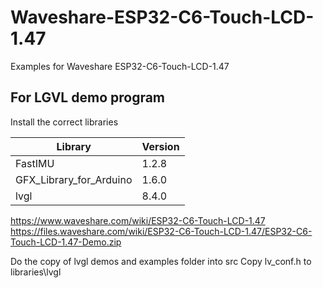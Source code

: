 # Waveshare-ESP32-C6-Touch-LCD-1.47
Examples for Waveshare ESP32-C6-Touch-LCD-1.47

## For LGVL demo program
Install the correct libraries

|  Library                | Version |
|-------------------------|---------|   
| FastIMU                 | 1.2.8   |    
| GFX_Library_for_Arduino	| 1.6.0   |   
| lvgl                   	|	8.4.0   |    


https://www.waveshare.com/wiki/ESP32-C6-Touch-LCD-1.47
https://files.waveshare.com/wiki/ESP32-C6-Touch-LCD-1.47/ESP32-C6-Touch-LCD-1.47-Demo.zip

Do the copy of lvgl demos and examples folder into src
Copy lv_conf.h to libraries\lvgl

